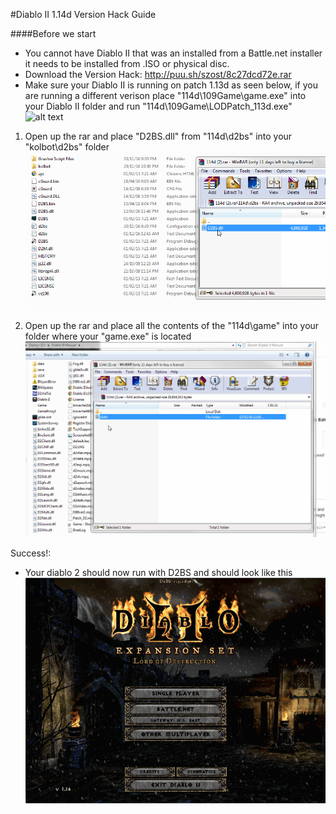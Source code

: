 #Diablo II 1.14d Version Hack Guide

####Before we start
 - You cannot have Diablo II that was an installed from a Battle.net installer it needs to be installed from .ISO or physical disc.
 - Download the Version Hack: http://puu.sh/szost/8c27dcd72e.rar
 - Make sure your Diablo II is running on patch 1.13d as seen below, if you are running a different verison place "114d\109Game\game.exe" into your Diablo II folder
 	and run "114d\109Game\LODPatch_113d.exe"
![alt text](http://puu.sh/szo8z/93a94d7464.jpg "Logo Title Text 1")

1) Open up the rar and place "D2BS.dll" from "114d\d2bs" into your "kolbot\d2bs" folder
![alt text](https://github.com/DetectiveSquirrel/Version-Hack-Guide-1.14d/blob/master/d2bs-replace.gif "Logo Title Text 1")

2) Open up the rar and place all the contents of the "114d\game" into your folder where your "game.exe" is located
![alt text](https://github.com/DetectiveSquirrel/Version-Hack-Guide-1.14d/blob/master/diablo2-replace.gif "Logo Title Text 1")


Success!:
 - Your diablo 2 should now run with D2BS and should look like this
![alt text](https://github.com/DetectiveSquirrel/Version-Hack-Guide-1.14d/blob/master/versionhack-done.gif "Logo Title Text 1")
